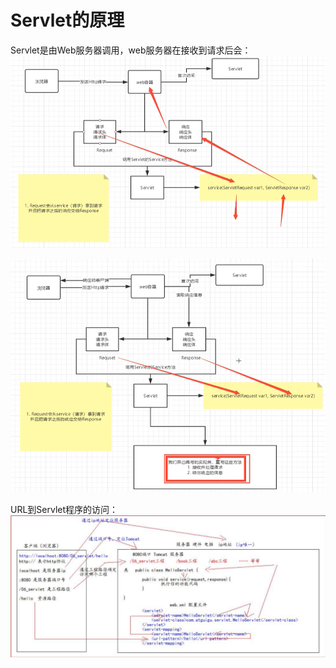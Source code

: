# Servlet的原理

Servlet是由Web服务器调用，web服务器在接收到请求后会：
![](_v_images/20200830233836559_6547.png)

![](_v_images/20200830233922876_24986.png)

URL到Servlet程序的访问：
![](_v_images/20200830234035232_13420.png)



